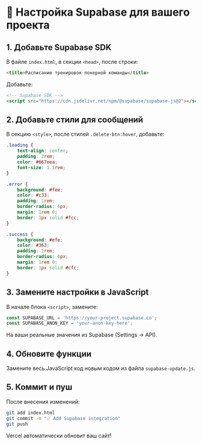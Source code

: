 # 🚀 Настройка Supabase для вашего проекта

## 1. Добавьте Supabase SDK

В файле `index.html`, в секции `<head>`, после строки:
```html
<title>Расписание тренировок покерной команды</title>
```

Добавьте:
```html
<!-- Supabase SDK -->
<script src="https://cdn.jsdelivr.net/npm/@supabase/supabase-js@2"></script>
```

## 2. Добавьте стили для сообщений

В секцию `<style>`, после стилей `.delete-btn:hover`, добавьте:

```css
.loading {
    text-align: center;
    padding: 2rem;
    color: #667eea;
    font-size: 1.1rem;
}

.error {
    background: #fee;
    color: #c33;
    padding: 1rem;
    border-radius: 6px;
    margin: 1rem 0;
    border: 1px solid #fcc;
}

.success {
    background: #efe;
    color: #363;
    padding: 1rem;
    border-radius: 6px;
    margin: 1rem 0;
    border: 1px solid #cfc;
}
```

## 3. Замените настройки в JavaScript

В начале блока `<script>`, замените:

```javascript
const SUPABASE_URL = 'https://your-project.supabase.co';
const SUPABASE_ANON_KEY = 'your-anon-key-here';
```

На ваши реальные значения из Supabase (Settings → API).

## 4. Обновите функции

Замените весь JavaScript код новым кодом из файла `supabase-update.js`.

## 5. Коммит и пуш

После внесения изменений:

```bash
git add index.html
git commit -m "✅ Add Supabase integration"
git push
```

Vercel автоматически обновит ваш сайт!
